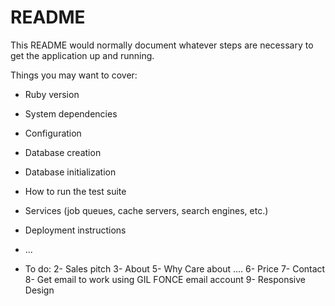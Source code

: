 # README

This README would normally document whatever steps are necessary to get the
application up and running.

Things you may want to cover:

* Ruby version

* System dependencies

* Configuration

* Database creation

* Database initialization

* How to run the test suite

* Services (job queues, cache servers, search engines, etc.)

* Deployment instructions

* ...

* To do:
2- Sales pitch
3- About
5- Why Care about ....
6- Price
7- Contact
8- Get email to work using GIL FONCE email account
9- Responsive Design


